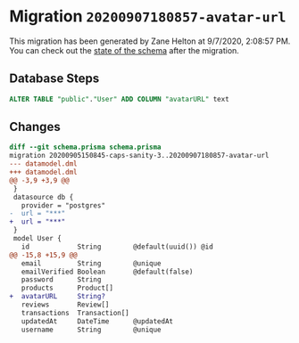 # Migration `20200907180857-avatar-url`

This migration has been generated by Zane Helton at 9/7/2020, 2:08:57 PM.
You can check out the [state of the schema](./schema.prisma) after the migration.

## Database Steps

```sql
ALTER TABLE "public"."User" ADD COLUMN "avatarURL" text   
```

## Changes

```diff
diff --git schema.prisma schema.prisma
migration 20200905150845-caps-sanity-3..20200907180857-avatar-url
--- datamodel.dml
+++ datamodel.dml
@@ -3,9 +3,9 @@
 }
 datasource db {
   provider = "postgres"
-  url = "***"
+  url = "***"
 }
 model User {
   id            String        @default(uuid()) @id
@@ -15,8 +15,9 @@
   email         String        @unique
   emailVerified Boolean       @default(false)
   password      String
   products      Product[]
+  avatarURL     String?
   reviews       Review[]
   transactions  Transaction[]
   updatedAt     DateTime      @updatedAt
   username      String        @unique
```


